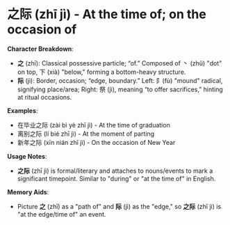 # **之际 (zhī jì) - At the time of; on the occasion of**

**Character Breakdown**:  
- **之** (zhī): Classical possessive particle; “of.” Composed of 丶 (zhǔ) "dot" on top, 下 (xià) "below," forming a bottom-heavy structure.  
- **际** (jì): Border, occasion; “edge, boundary.” Left: 阝(fù) "mound" radical, signifying place/area; Right: 祭 (jì), meaning “to offer sacrifices,” hinting at ritual occasions.

**Examples**:  
- 在毕业之际 (zài bì yè zhī jì) - At the time of graduation  
- 离别之际 (lí bié zhī jì) - At the moment of parting  
- 新年之际 (xīn nián zhī jì) - On the occasion of New Year

**Usage Notes**:  
- **之际** (zhī jì) is formal/literary and attaches to nouns/events to mark a significant timepoint. Similar to "during" or "at the time of" in English.

**Memory Aids**:  
- Picture **之** (zhī) as a "path of" and **际** (jì) as the "edge," so **之际** (zhī jì) is "at the edge/time of" an event.
